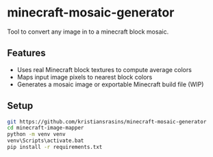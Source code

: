 # minecraft-mosaic-generator
Tool to convert any image in to a minecraft block mosaic.

## Features
- Uses real Minecraft block textures to compute average colors
- Maps input image pixels to nearest block colors
- Generates a mosaic image or exportable Minecraft build file (WIP)

## Setup
```bash
git https://github.com/kristiansrasins/minecraft-mosaic-generator
cd minecraft-image-mapper
python -m venv venv
venv\Scripts\activate.bat
pip install -r requirements.txt

